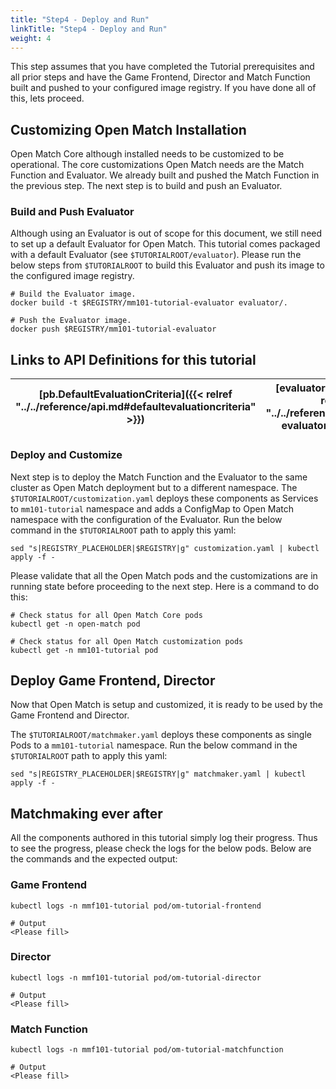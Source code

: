 ```yaml
---
title: "Step4 - Deploy and Run"
linkTitle: "Step4 - Deploy and Run"
weight: 4
---
```


This step assumes that you have completed the Tutorial prerequisites and all prior steps and have the Game Frontend, Director and Match Function built and pushed to your configured image registry. If you have done all of this, lets proceed.

## Customizing Open Match Installation

Open Match Core although installed needs to be customized to be operational. The core customizations Open Match needs are the Match Function and Evaluator. We already built and pushed the Match Function in the previous step. The next step is to build and push an Evaluator.

### Build and Push Evaluator

Although using an Evaluator is out of scope for this document, we still need to set up a default Evaluator for Open Match. This tutorial comes packaged with a default Evaluator (see ```$TUTORIALROOT/evaluator```). Please run the below steps from ```$TUTORIALROOT``` to build this Evaluator and push its image to the configured image registry.

```
# Build the Evaluator image.
docker build -t $REGISTRY/mm101-tutorial-evaluator evaluator/.

# Push the Evaluator image.
docker push $REGISTRY/mm101-tutorial-evaluator
```

## Links to API Definitions for this tutorial

| [pb.DefaultEvaluationCriteria]({{< relref "../../reference/api.md#defaultevaluationcriteria" >}}) | [evaluator.Evaluate]({{< relref "../../reference/api.md#api-evaluator-proto" >}}) |
| ----- | ---- | 

### Deploy and Customize

Next step is to deploy the Match Function and the Evaluator to the same cluster as Open Match deployment but to a different namespace. The ```$TUTORIALROOT/customization.yaml``` deploys these components as Services to ```mm101-tutorial``` namespace and adds a ConfigMap to Open Match namespace with the configuration of the Evaluator. Run the below command in the ```$TUTORIALROOT``` path to apply this yaml:

```
sed "s|REGISTRY_PLACEHOLDER|$REGISTRY|g" customization.yaml | kubectl apply -f -
```

Please validate that all the Open Match pods and the customizations are in running state before proceeding to the next step. Here is a command to do this:

```
# Check status for all Open Match Core pods
kubectl get -n open-match pod

# Check status for all Open Match customization pods
kubectl get -n mm101-tutorial pod
```

## Deploy Game Frontend, Director

Now that Open Match is setup and customized, it is ready to be used by the Game Frontend and Director.

The ```$TUTORIALROOT/matchmaker.yaml``` deploys these components as single Pods to a ```mm101-tutorial``` namespace. Run the below command in the ```$TUTORIALROOT``` path to apply this yaml:

```
sed "s|REGISTRY_PLACEHOLDER|$REGISTRY|g" matchmaker.yaml | kubectl apply -f -
```

## Matchmaking ever after

All the components authored in this tutorial simply log their progress. Thus to see the progress, please check the logs for the below pods. Below are the commands and the expected output:

### Game Frontend

```
kubectl logs -n mmf101-tutorial pod/om-tutorial-frontend

# Output
<Please fill>
```

### Director

```
kubectl logs -n mmf101-tutorial pod/om-tutorial-director

# Output
<Please fill>
```

### Match Function

```
kubectl logs -n mmf101-tutorial pod/om-tutorial-matchfunction

# Output
<Please fill>
```
